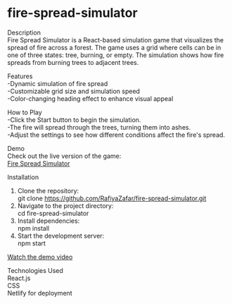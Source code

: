 # fire-spread-simulator

Description  
Fire Spread Simulator is a React-based simulation game that visualizes the spread of fire across a forest. The game uses a grid where cells can be in one of three states: tree, burning, or empty. The simulation shows how fire spreads from burning trees to adjacent trees.

Features  
-Dynamic simulation of fire spread  
-Customizable grid size and simulation speed  
-Color-changing heading effect to enhance visual appeal  

How to Play  
-Click the Start button to begin the simulation.  
-The fire will spread through the trees, turning them into ashes.  
-Adjust the settings to see how different conditions affect the fire's spread.  

Demo  
Check out the live version of the game:  
[Fire Spread Simulator](https://fire-spread-simulator.netlify.app/)  

Installation  
1. Clone the repository:  
git clone https://github.com/RafiyaZafar/fire-spread-simulator.git  
2. Navigate to the project directory:  
cd fire-spread-simulator  
3. Install dependencies:    
npm install  
4. Start the development server:  
npm start


[Watch the demo video](https://github.com/RafiyaZafar/fire-spread-simulator/blob/main/assets/demo.mp4)


Technologies Used  
React.js  
CSS  
Netlify for deployment  
